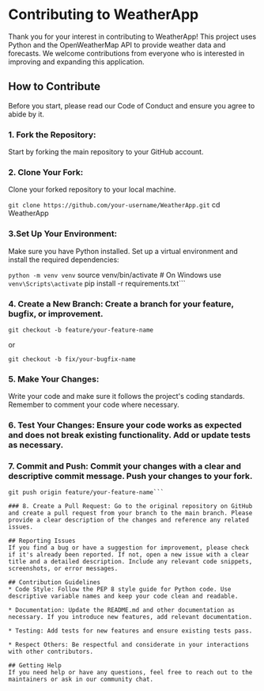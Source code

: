 # Contributing to WeatherApp
Thank you for your interest in contributing to WeatherApp! This project uses Python and the OpenWeatherMap API to provide weather data and forecasts. We welcome contributions from everyone who is interested in improving and expanding this application.

## How to Contribute
Before you start, please read our Code of Conduct and ensure you agree to abide by it.

### 1. Fork the Repository:
Start by forking the main repository to your GitHub account.

### 2. Clone Your Fork:
Clone your forked repository to your local machine.

```git clone https://github.com/your-username/WeatherApp.git```
cd WeatherApp

### 3.Set Up Your Environment:
Make sure you have Python installed. Set up a virtual environment and install the required dependencies:

```python -m venv venv```
source venv/bin/activate  # On Windows use `venv\Scripts\activate`
pip install -r requirements.txt```

### 4. Create a New Branch: Create a branch for your feature, bugfix, or improvement.

```git checkout -b feature/your-feature-name```

or

```git checkout -b fix/your-bugfix-name```

### 5. Make Your Changes:
Write your code and make sure it follows the project's coding standards. Remember to comment your code where necessary.

### 6. Test Your Changes: Ensure your code works as expected and does not break existing functionality. Add or update tests as necessary.

### 7. Commit and Push: Commit your changes with a clear and descriptive commit message. Push your changes to your fork.

```git commit -m "Add a brief and descriptive commit message"
git push origin feature/your-feature-name```

### 8. Create a Pull Request: Go to the original repository on GitHub and create a pull request from your branch to the main branch. Please provide a clear description of the changes and reference any related issues.

## Reporting Issues
If you find a bug or have a suggestion for improvement, please check if it's already been reported. If not, open a new issue with a clear title and a detailed description. Include any relevant code snippets, screenshots, or error messages.

## Contribution Guidelines
* Code Style: Follow the PEP 8 style guide for Python code. Use descriptive variable names and keep your code clean and readable.

* Documentation: Update the README.md and other documentation as necessary. If you introduce new features, add relevant documentation.

* Testing: Add tests for new features and ensure existing tests pass.

* Respect Others: Be respectful and considerate in your interactions with other contributors.

## Getting Help
If you need help or have any questions, feel free to reach out to the maintainers or ask in our community chat.
